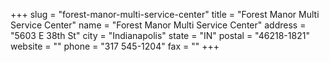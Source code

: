 +++
slug = "forest-manor-multi-service-center"
title = "Forest Manor Multi Service Center"
name = "Forest Manor Multi Service Center"
address = "5603 E 38th St"
city = "Indianapolis"
state = "IN"
postal = "46218-1821"
website = ""
phone = "317 545-1204"
fax = ""
+++
